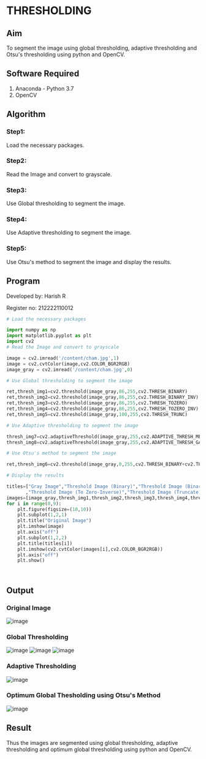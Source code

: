 # THRESHOLDING
## Aim
To segment the image using global thresholding, adaptive thresholding and Otsu's thresholding using python and OpenCV.

## Software Required
1. Anaconda - Python 3.7
2. OpenCV

## Algorithm

### Step1:
 Load the necessary packages.

### Step2:
Read the Image and convert to grayscale.

### Step3:
Use Global thresholding to segment the image.

### Step4:
Use Adaptive thresholding to segment the image.

### Step5:
Use Otsu's method to segment the image and display the results.

## Program
Developed by: Harish R

Register no: 212222110012
```python
# Load the necessary packages

import numpy as np
import matplotlib.pyplot as plt
import cv2
# Read the Image and convert to grayscale

image = cv2.imread('/content/cham.jpg',1)
image = cv2.cvtColor(image,cv2.COLOR_BGR2RGB)
image_gray = cv2.imread('/content/cham.jpg',0)

# Use Global thresholding to segment the image

ret,thresh_img1=cv2.threshold(image_gray,86,255,cv2.THRESH_BINARY)
ret,thresh_img2=cv2.threshold(image_gray,86,255,cv2.THRESH_BINARY_INV)
ret,thresh_img3=cv2.threshold(image_gray,86,255,cv2.THRESH_TOZERO)
ret,thresh_img4=cv2.threshold(image_gray,86,255,cv2.THRESH_TOZERO_INV)
ret,thresh_img5=cv2.threshold(image_gray,100,255,cv2.THRESH_TRUNC)

# Use Adaptive thresholding to segment the image

thresh_img7=cv2.adaptiveThreshold(image_gray,255,cv2.ADAPTIVE_THRESH_MEAN_C,cv2.THRESH_BINARY,11,2)
thresh_img8=cv2.adaptiveThreshold(image_gray,255,cv2.ADAPTIVE_THRESH_GAUSSIAN_C,cv2.THRESH_BINARY,11,2)

# Use Otsu's method to segment the image 

ret,thresh_img6=cv2.threshold(image_gray,0,255,cv2.THRESH_BINARY+cv2.THRESH_OTSU)

# Display the results

titles=["Gray Image","Threshold Image (Binary)","Threshold Image (Binary Inverse)","Threshold Image (To Zero)"
       ,"Threshold Image (To Zero-Inverse)","Threshold Image (Truncate)","Otsu","Adaptive Threshold (Mean)","Adaptive Threshold (Gaussian)"]
images=[image_gray,thresh_img1,thresh_img2,thresh_img3,thresh_img4,thresh_img5,thresh_img6,thresh_img7,thresh_img8]
for i in range(0,9):
    plt.figure(figsize=(10,10))
    plt.subplot(1,2,1)
    plt.title("Original Image")
    plt.imshow(image)
    plt.axis("off")
    plt.subplot(1,2,2)
    plt.title(titles[i])
    plt.imshow(cv2.cvtColor(images[i],cv2.COLOR_BGR2RGB))
    plt.axis("off")
    plt.show()




```
## Output

### Original Image
![image](https://github.com/Harishspice/Thresholdingg/assets/117935868/672022f5-7035-4d9e-84f2-3f160481dee1)


### Global Thresholding
![image](https://github.com/Harishspice/Thresholdingg/assets/117935868/9282cce7-1db8-44ae-b0e5-716d0e8262d4)
![image](https://github.com/Harishspice/Thresholdingg/assets/117935868/69cba0bd-eef4-4e8d-b4b4-004ae5b5ddb4)
![image](https://github.com/Harishspice/Thresholdingg/assets/117935868/1cbae1a4-01ad-4ab8-a62c-2f8b5fb7dad7)


### Adaptive Thresholding
![image](https://github.com/Harishspice/Thresholdingg/assets/117935868/33921cb7-ed99-4cc3-ac75-ae0db82c3d77)


### Optimum Global Thesholding using Otsu's Method
![image](https://github.com/Harishspice/Thresholdingg/assets/117935868/a329c418-a817-4987-a16d-c8270a42897b)


## Result
Thus the images are segmented using global thresholding, adaptive thresholding and optimum global thresholding using python and OpenCV.
